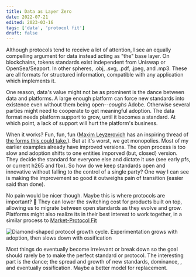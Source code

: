 ```yaml
---
title: Data as Layer Zero
date: 2022-07-21
edited: 2023-03-16
tags: ['data', 'protocol fit']
draft: false
---
```


Although protocols tend to receive a lot of attention, I see an equally compelling argument for data instead acting as "the" base layer. On blockchains, tokens standards exist independent from Uniswap or OpenSea/Seaport. In other spheres, .obj, .svg, .pdf, .jpeg, and .mp3. These are all formats for structured information, compatible with any application which implements it. 

One reason, data's value might not be as prominent is the dance between data and platforms. A large enough platform can force new standards into existence even without them being open--*coughs* Adobe. Otherwise several parties might need to cooperate to get meaningful adoption. The data format needs platform support to grow, until it becomes a standard. At which point, a lack of support will hurt the platform's business. 

When it works? Fun, fun, fun ([Maxim Leyzerovich](https://round.is) has an inspiring thread of [the forms this could take.](https://twitter.com/round/status/1207192277656821760)). But at it's worst, we get monopolies. Most of my earlier examples already have improved versions. The open process is too slow and adoption shifts to one entities imporved (but, closed) version. They decide the standard for everyone else and dictate it use (see early pfs, or current h265 and fbx). So how do we keep standards open and innovative without falling to the control of a single party? One way I can see is making the improvement so good it outweighs pain of transition (easier said than done). 

No pain would be nicer though. Maybe this is where protocols are important? 🤷 They can lower the switching cost for products built on top, allowing us to migrate between open standards as they evolve and grow. Platforms might also realize its in their best interest to work together, in a similar process to [Market-Protocol Fit](https://otherinter.net/research/market-protocol-fit/)


![Diamond-shaped protocol growth cycle. Experimentation grows with adoption, then slows down with ossification ](/assets/protocol-ossification.png)

Most things do eventually become irrelevant or break down so the goal should rarely be to make the perfect standard or protocol. The interesting part is the dance; the spread and growth of new standards, dominance, , and eventually ossification. Maybe a better model for replacement.